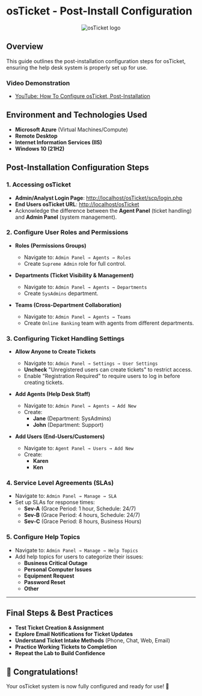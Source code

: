 # osTicket - Post-Install Configuration

<p align="center">
<img src="https://i.imgur.com/Clzj7Xs.png" alt="osTicket logo"/>
</p>

## Overview
This guide outlines the post-installation configuration steps for osTicket, ensuring the help desk system is properly set up for use.

### Video Demonstration
- [YouTube: How To Configure osTicket, Post-Installation](https://www.youtube.com)

## Environment and Technologies Used
- **Microsoft Azure** (Virtual Machines/Compute)
- **Remote Desktop**
- **Internet Information Services (IIS)**
- **Windows 10 (21H2)**

## Post-Installation Configuration Steps

### 1. Accessing osTicket
- **Admin/Analyst Login Page**: [http://localhost/osTicket/scp/login.php](http://localhost/osTicket/scp/login.php)
- **End Users osTicket URL**: [http://localhost/osTicket](http://localhost/osTicket)
- Acknowledge the difference between the **Agent Panel** (ticket handling) and **Admin Panel** (system management).

### 2. Configure User Roles and Permissions
- **Roles (Permissions Groups)**  
  - Navigate to: `Admin Panel → Agents → Roles`
  - Create `Supreme Admin` role for full control.

- **Departments (Ticket Visibility & Management)**  
  - Navigate to: `Admin Panel → Agents → Departments`
  - Create `SysAdmins` department.

- **Teams (Cross-Department Collaboration)**  
  - Navigate to: `Admin Panel → Agents → Teams`
  - Create `Online Banking` team with agents from different departments.

### 3. Configuring Ticket Handling Settings
- **Allow Anyone to Create Tickets**  
  - Navigate to: `Admin Panel → Settings → User Settings`
  - **Uncheck** "Unregistered users can create tickets" to restrict access.
  - Enable "Registration Required" to require users to log in before creating tickets.

- **Add Agents (Help Desk Staff)**  
  - Navigate to: `Admin Panel → Agents → Add New`
  - Create:
    - **Jane** (Department: SysAdmins)
    - **John** (Department: Support)

- **Add Users (End-Users/Customers)**  
  - Navigate to: `Agent Panel → Users → Add New`
  - Create:
    - **Karen**
    - **Ken**

### 4. Service Level Agreements (SLAs)
- Navigate to: `Admin Panel → Manage → SLA`
- Set up SLAs for response times:
  - **Sev-A** (Grace Period: 1 hour, Schedule: 24/7)
  - **Sev-B** (Grace Period: 4 hours, Schedule: 24/7)
  - **Sev-C** (Grace Period: 8 hours, Business Hours)

### 5. Configure Help Topics  
- Navigate to: `Admin Panel → Manage → Help Topics`
- Add help topics for users to categorize their issues:
  - **Business Critical Outage**
  - **Personal Computer Issues**
  - **Equipment Request**
  - **Password Reset**
  - **Other**

---

## Final Steps & Best Practices
- **Test Ticket Creation & Assignment**
- **Explore Email Notifications for Ticket Updates**
- **Understand Ticket Intake Methods** (Phone, Chat, Web, Email)
- **Practice Working Tickets to Completion**
- **Repeat the Lab to Build Confidence**

## 🎉 Congratulations!
Your osTicket system is now fully configured and ready for use! 🚀

